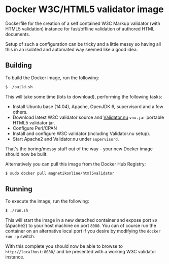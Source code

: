 # Docker W3C/HTML5 validator image
Dockerfile for the creation of a self contained W3C Markup validator (with HTML5 validation) instance for fast/offline validation of authored HTML documents.

Setup of such a configuration can be tricky and a little messy so having all this in an isolated and automated way seemed like a good idea.

## Building
To build the Docker image, run the following:

```sh
$ ./build.sh
```

This will take some time (lots to download), performing the following tasks:
- Install Ubuntu base (14.04), Apache, OpenJDK 6, supervisord and a few others.
- Download latest W3C validator source and [Validator.nu](http://validator.github.io/) `vnu.jar` portable HTML5 validator jar.
- Configure Perl/CPAN
- Install and configure W3C validator (including Validator.nu setup).
- Start Apache2 and Validator.nu under `supervisord`.

That's the boring/messy stuff out of the way - your new Docker image should now be built.

Alternatively you can pull this image from the Docker Hub Registry:

```sh
$ sudo docker pull magnetikonline/html5validator
```

## Running
To execute the image, run the following:

```sh
$ ./run.sh
```

This will start the image in a new detached container and expose port `80` (Apache2) to your host machine on port `8080`. You can of course run the container on an alternative local port if you desire by modifying the `docker run -p` switch.

With this complete you should now be able to browse to `http://localhost:8080/` and be presented with a working W3C validator instance.
